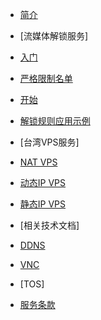 <!-- markdownlint-disable-next-line first-line-heading -->
* [简介](README.md)

* [流媒体解锁服务]
 * [入门](streamunlock/kaishi.md)
 * [严格限制名单](streamunlock/netflix.md)
 * [开始](streamunlock/principle.md)
 * [解锁规则应用示例](streamunlock/xray.md)

* [台湾VPS服务]
 * [NAT VPS](vps/natvps.md)
 * [动态IP VPS](vps/hinetvps.md)
 * [静态IP VPS](vps/cn2vps.md)

* [相关技术文档]
 * [DDNS](ddns.md)
 * [VNC](vnc.md)

* [TOS]
 * [服务条款](tos.md)


